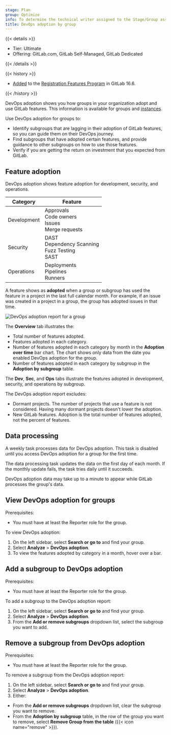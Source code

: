 ```yaml
---
stage: Plan
group: Optimize
info: To determine the technical writer assigned to the Stage/Group associated with this page, see https://handbook.gitlab.com/handbook/product/ux/technical-writing/#assignments
title: DevOps adoption by group
---
```


{{< details >}}

- Tier: Ultimate
- Offering: GitLab.com, GitLab Self-Managed, GitLab Dedicated

{{< /details >}}

{{< history >}}

- [Added](https://gitlab.com/gitlab-org/gitlab/-/issues/367093) to the [Registration Features Program](../../../administration/settings/usage_statistics.md#registration-features-program) in GitLab 16.6.

{{< /history >}}

DevOps adoption shows you how groups in your organization adopt and use GitLab features.
This information is available for groups and [instances](../../../administration/analytics/devops_adoption.md).

Use DevOps adoption for groups to:

- Identify subgroups that are lagging in their adoption of GitLab features, so you can guide them on
  their DevOps journey.
- Find subgroups that have adopted certain features, and provide guidance to other subgroups on
  how to use those features.
- Verify if you are getting the return on investment that you expected from GitLab.

## Feature adoption

DevOps adoption shows feature adoption for development, security, and operations.

| Category    | Feature |
|-------------|---------|
| Development | Approvals<br>Code owners<br>Issues<br>Merge requests |
| Security    | DAST<br>Dependency Scanning<br>Fuzz Testing<br>SAST |
| Operations  | Deployments<br>Pipelines<br>Runners |

A feature shows as **adopted** when a group or subgroup has used the feature in a project in the last full calendar month.
For example, if an issue was created in a project in a group, the group has adopted issues in that time.

![DevOps adoption report for a group](img/devops_adoption_v17_8.png)

The **Overview** tab illustrates the:

- Total number of features adopted.
- Features adopted in each category.
- Number of features adopted in each category by month in the **Adoption over time** bar chart.
The chart shows only data from the date you enabled DevOps adoption for the group.
- Number of features adopted in each category by subgroup in the **Adoption by subgroup** table.

The **Dev**, **Sec**, and **Ops** tabs illustrate the features adopted in development, security, and operations by subgroup.

The DevOps adoption report excludes:

- Dormant projects. The number of projects that use a feature is not considered. Having many dormant projects doesn't lower the adoption.
- New GitLab features. Adoption is the total number of features adopted, not the percent of features.

## Data processing

A weekly task processes data for DevOps adoption.
This task is disabled until you access DevOps adoption for a group for the first time.

The data processing task updates the data on the first day of each month.
If the monthly update fails, the task tries daily until it succeeds.

DevOps adoption data may take up to a minute to appear while GitLab processes the group's data.

## View DevOps adoption for groups

Prerequisites:

- You must have at least the Reporter role for the group.

To view DevOps adoption:

1. On the left sidebar, select **Search or go to** and find your group.
1. Select **Analyze** > **DevOps adoption**.
1. To view the features adopted by category in a month, hover over a bar.

## Add a subgroup to DevOps adoption

Prerequisites:

- You must have at least the Reporter role for the group.

To add a subgroup to the DevOps adoption report:

1. On the left sidebar, select **Search or go to** and find your group.
1. Select **Analyze** > **DevOps adoption**.
1. From the **Add or remove subgroups** dropdown list, select the subgroup you want to add.

## Remove a subgroup from DevOps adoption

Prerequisites:

- You must have at least the Reporter role for the group.

To remove a subgroup from the DevOps adoption report:

1. On the left sidebar, select **Search or go to** and find your group.
1. Select **Analyze** > **DevOps adoption**.
1. Either:

- From the **Add or remove subgroups** dropdown list, clear the subgroup you want to remove.
- From the **Adoption by subgroup** table, in the row of the group you want to remove, select
**Remove Group from the table** ({{< icon name="remove" >}}).
